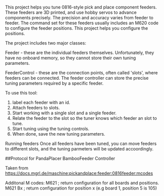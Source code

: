 This project helps you tune 0816-style pick and place component feeders.
These feeders are 3D printed, and use hobby servos to advance components precisely. The precision and accuracy varies from feeder to feeder. The command set for these feeders usually includes an M620 code to configure the feeder positions. This project helps you configure the positions.

The project includes two major classes:

Feeder - these are the individual feeders themselves. Unfortunately, they have no onboard memory, so they cannot store their own tuning parameters.

FeederControl - these are the connection points, often called 'slots', where feeders can be connected. The feeder controller can store the precise tuning parameters required by a specific feeder.

To use this tool:
1. label each feeder with an id.
1. Attach feeders to slots.
1. Start working with a single slot and a single feeder.
1. Relate the feeder to the slot so the tuner knows which feeder an slot to tune.
1. Start tuning using the tuning controls.
1. When done, save the new tuning parameters.

Running feeders
Once all feeders have been tuned, you can move feeders to different slots, and the tuning parmeters will be updated accoordingly.

##Protocol for PandaPlacer BambooFeeder Controller

Taken from https://docs.mgrl.de/maschine:pickandplace:feeder:0816feeder:mcodes

Additonal M codes:
M621 ; return configuration for all boards and positions.
M621 Bx ; return configuration for position x (e.g board 1, position 5 is 105)

